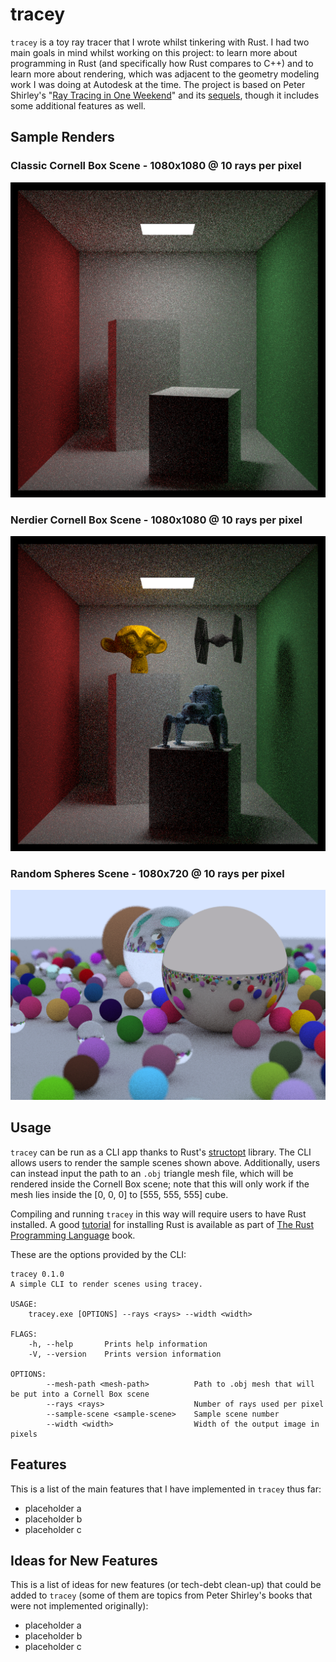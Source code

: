 # tracey

`tracey` is a toy ray tracer that I wrote whilst tinkering with Rust. I had two main goals in mind whilst working on this project: to learn more about programming in Rust (and specifically how Rust compares to C++) and to learn more about rendering, which was adjacent to the geometry modeling work I was doing at Autodesk at the time. The project is based on Peter Shirley's "[Ray Tracing in One Weekend](https://raytracing.github.io/books/RayTracingInOneWeekend.html)" and its [sequels](https://raytracing.github.io/), though it includes some additional features as well.

## Sample Renders

### Classic Cornell Box Scene - 1080x1080 @ 10 rays per pixel

![scene_0](./sample_renders/scene_0.png)

### Nerdier Cornell Box Scene - 1080x1080 @ 10 rays per pixel

![scene_1](./sample_renders/scene_1.png)

### Random Spheres Scene - 1080x720 @ 10 rays per pixel

![scene_2](./sample_renders/scene_2.png)

## Usage

`tracey` can be run as a CLI app thanks to Rust's [structopt](https://github.com/TeXitoi/structopt) library. The CLI allows users to render the sample scenes shown above. Additionally, users can instead input the path to an `.obj` triangle mesh file, which will be rendered inside the Cornell Box scene; note that this will only work if the mesh lies inside the [0, 0, 0] to [555, 555, 555] cube.

Compiling and running `tracey` in this way will require users to have Rust installed. A good [tutorial](https://doc.rust-lang.org/book/ch01-01-installation.html) for installing Rust is available as part of [The Rust Programming Language](https://doc.rust-lang.org/book/title-page.html) book.

These are the options provided by the CLI:
```
tracey 0.1.0
A simple CLI to render scenes using tracey.

USAGE:
    tracey.exe [OPTIONS] --rays <rays> --width <width>

FLAGS:
    -h, --help       Prints help information
    -V, --version    Prints version information

OPTIONS:
        --mesh-path <mesh-path>          Path to .obj mesh that will be put into a Cornell Box scene
        --rays <rays>                    Number of rays used per pixel
        --sample-scene <sample-scene>    Sample scene number
        --width <width>                  Width of the output image in pixels
```
## Features

This is a list of the main features that I have implemented in `tracey` thus far:
- placeholder a
- placeholder b
- placeholder c

## Ideas for New Features

This is a list of ideas for new features (or tech-debt clean-up) that could be added to `tracey` (some of them are topics from Peter Shirley's books that were not implemented originally):
- placeholder a
- placeholder b
- placeholder c

